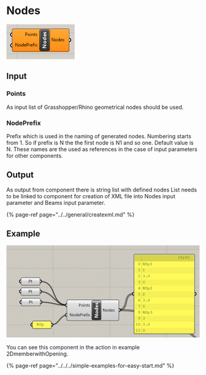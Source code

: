 # Nodes

![Nodes component](../../../../.gitbook/assets/nodecomponent.png)

## Input

### Points

As input list of Grasshopper/Rhino geometrical nodes should be used.

### NodePrefix

Prefix which is used in the naming of generated nodes. Numbering starts from 1. So if prefix is N the the first node is N1 and so one. Default value is N. These names are the used as references in the case of input parameters for other components.

## Output

As output from component there is string list with defined nodes List needs to be linked to component for creation of XML file into Nodes input parameter and Beams input parameter.

{% page-ref page="../../general/createxml.md" %}

## Example

![](../../../../.gitbook/assets/exampleofnodecomponent.png)

You can see this component in the action in example 2DmemberwithOpening.

{% page-ref page="../../../simple-examples-for-easy-start.md" %}



